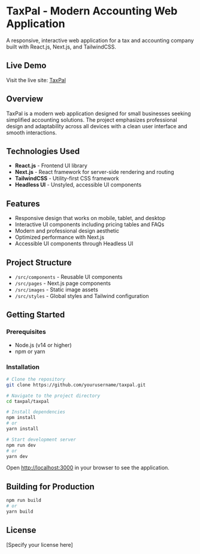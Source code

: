 # TaxPal - Modern Accounting Web Application

A responsive, interactive web application for a tax and accounting company built with React.js, Next.js, and TailwindCSS.

## Live Demo

Visit the live site: [TaxPal](https://taxpal-bk6x.vercel.app/)

## Overview

TaxPal is a modern web application designed for small businesses seeking simplified accounting solutions. The project emphasizes professional design and adaptability across all devices with a clean user interface and smooth interactions.

## Technologies Used

- **React.js** - Frontend UI library
- **Next.js** - React framework for server-side rendering and routing
- **TailwindCSS** - Utility-first CSS framework
- **Headless UI** - Unstyled, accessible UI components

## Features

- Responsive design that works on mobile, tablet, and desktop
- Interactive UI components including pricing tables and FAQs
- Modern and professional design aesthetic
- Optimized performance with Next.js
- Accessible UI components through Headless UI

## Project Structure

- `/src/components` - Reusable UI components
- `/src/pages` - Next.js page components
- `/src/images` - Static image assets
- `/src/styles` - Global styles and Tailwind configuration

## Getting Started

### Prerequisites

- Node.js (v14 or higher)
- npm or yarn

### Installation

```bash
# Clone the repository
git clone https://github.com/yourusername/taxpal.git

# Navigate to the project directory
cd taxpal/taxpal

# Install dependencies
npm install
# or
yarn install

# Start development server
npm run dev
# or
yarn dev
```

Open [http://localhost:3000](http://localhost:3000) in your browser to see the application.

## Building for Production

```bash
npm run build
# or
yarn build
```

## License

[Specify your license here]
